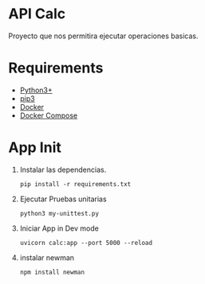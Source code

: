 # API Calc

Proyecto que nos permitira ejecutar operaciones basicas.

# Requirements
- [Python3+](https://www.python.org/downloads/)
- [pip3](https://phoenixnap.com/kb/install-pip-windows)
- [Docker](https://docs.docker.com/desktop/windows/install/)
- [Docker Compose](https://docs.docker.com/compose/install/)

# App Init

1. Instalar las dependencias.
   ```
   pip install -r requirements.txt
   ```
2. Ejecutar Pruebas unitarias
   ```
   python3 my-unittest.py
   ```
3. Iniciar App in Dev mode
   ```
   uvicorn calc:app --port 5000 --reload
   ```
4. instalar newman
   ```
   npm install newman
   ```

   